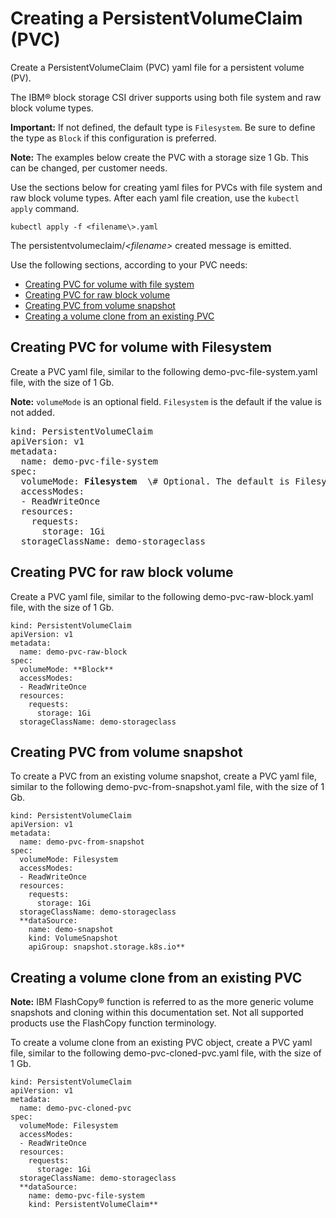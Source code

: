 # Creating a PersistentVolumeClaim \(PVC\)

Create a PersistentVolumeClaim \(PVC\) yaml file for a persistent volume \(PV\).

The IBM® block storage CSI driver supports using both file system and raw block volume types.

**Important:** If not defined, the default type is `Filesystem`. Be sure to define the type as `Block` if this configuration is preferred.

**Note:** The examples below create the PVC with a storage size 1 Gb. This can be changed, per customer needs.

Use the sections below for creating yaml files for PVCs with file system and raw block volume types. After each yaml file creation, use the `kubectl apply` command.

```
kubectl apply -f <filename\>.yaml
```

The <ore>persistentvolumeclaim/_<filename\>_ created</pre> message is emitted.

Use the following sections, according to your PVC needs:

-   [Creating PVC for volume with file system](#create_pvc_fs)
-   [Creating PVC for raw block volume](#create_pvc_raw)
-   [Creating PVC from volume snapshot](#create_pvc_snapshot)
-   [Creating a volume clone from an existing PVC](#create_clone)

## Creating PVC for volume with Filesystem

Create a PVC yaml file, similar to the following demo-pvc-file-system.yaml file, with the size of 1 Gb.

**Note:** `volumeMode` is an optional field. `Filesystem` is the default if the value is not added.

<pre>
kind: PersistentVolumeClaim
apiVersion: v1
metadata:
  name: demo-pvc-file-system
spec:
  volumeMode: <b>Filesystem</b>  \# Optional. The default is Filesystem.
  accessModes:
  - ReadWriteOnce
  resources:
    requests:
      storage: 1Gi
  storageClassName: demo-storageclass
</pre>

## Creating PVC for raw block volume

Create a PVC yaml file, similar to the following demo-pvc-raw-block.yaml file, with the size of 1 Gb.

```
kind: PersistentVolumeClaim
apiVersion: v1
metadata:
  name: demo-pvc-raw-block
spec:
  volumeMode: **Block**
  accessModes:
  - ReadWriteOnce
  resources:
    requests:
      storage: 1Gi
  storageClassName: demo-storageclass
```

## Creating PVC from volume snapshot

To create a PVC from an existing volume snapshot, create a PVC yaml file, similar to the following demo-pvc-from-snapshot.yaml file, with the size of 1 Gb.

```
kind: PersistentVolumeClaim
apiVersion: v1
metadata:
  name: demo-pvc-from-snapshot
spec:
  volumeMode: Filesystem
  accessModes:
  - ReadWriteOnce
  resources:
    requests:
      storage: 1Gi
  storageClassName: demo-storageclass
  **dataSource:
    name: demo-snapshot
    kind: VolumeSnapshot
    apiGroup: snapshot.storage.k8s.io**
```

## Creating a volume clone from an existing PVC

**Note:** IBM FlashCopy® function is referred to as the more generic volume snapshots and cloning within this documentation set. Not all supported products use the FlashCopy function terminology.

To create a volume clone from an existing PVC object, create a PVC yaml file, similar to the following demo-pvc-cloned-pvc.yaml file, with the size of 1 Gb.

```
kind: PersistentVolumeClaim
apiVersion: v1
metadata:
  name: demo-pvc-cloned-pvc
spec:
  volumeMode: Filesystem
  accessModes:
  - ReadWriteOnce
  resources:
    requests:
      storage: 1Gi
  storageClassName: demo-storageclass
  **dataSource:
    name: demo-pvc-file-system
    kind: PersistentVolumeClaim**
```


